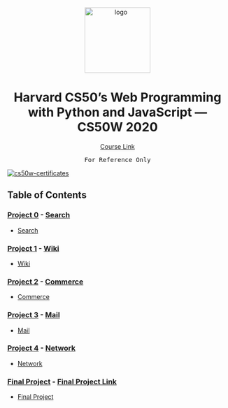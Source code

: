 <br>

<p align="center">
<img src="https://i.imgur.com/Jj740Yd.png" alt="logo" height="150"/>
</p>

<h1 align="center">
Harvard CS50’s Web Programming with Python and JavaScript — CS50W 2020
</h1>

<p align="center">
  <a href="https://cs50.harvard.edu/web/2020/">Course Link</a>
</p>

<pre align="center">
For Reference Only
</pre>

<a href="https://certificates.cs50.io/a857c291-72bf-4d5f-88a7-8d815fb72367.png">
  <img src="https://certificates.cs50.io/a857c291-72bf-4d5f-88a7-8d815fb72367.png" alt="cs50w-certificates" />
</a>

## Table of Contents
### [Project 0](/Project%200/) - [Search](https://cs50.harvard.edu/web/2020/projects/0/search/)
- [Search](/Project%200/Search)

### [Project 1](/Project%201/) - [Wiki](https://cs50.harvard.edu/web/2020/projects/1/wiki/)
- [Wiki](/Project%201/Wiki)

### [Project 2](/Project%202/) - [Commerce](https://cs50.harvard.edu/web/2020/projects/2/commerce/)
- [Commerce](/Project%202/Commerce)

### [Project 3](/Project%203/) - [Mail](https://cs50.harvard.edu/web/2020/projects/3/mail/)
- [Mail](/Project%203/Mail)

### [Project 4](/Project%204/) - [Network](https://cs50.harvard.edu/web/2020/projects/4/network/)
- [Network](/Project%204/Network)

### [Final Project](/Final%20Project) - [Final Project Link](https://cs50.harvard.edu/web/2020/projects/final/capstone/)
- [Final Project](/Final%20Project/Final%20Project)